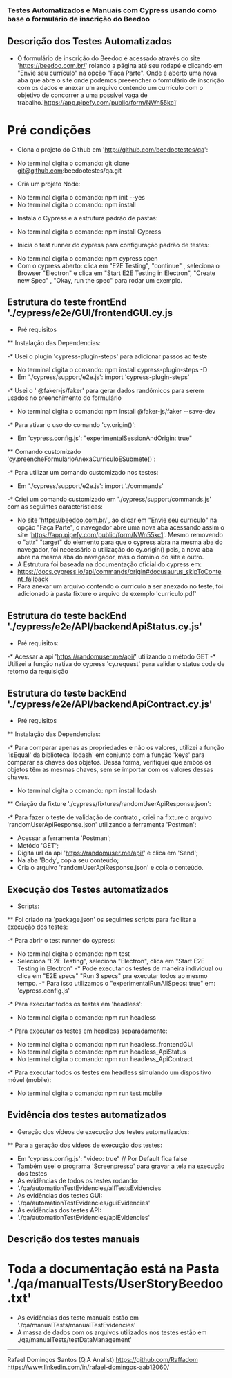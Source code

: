 ### Testes Automatizados e Manuais com Cypress usando como base o formulário de inscrição do Beedoo ###

## Descrição dos Testes Automatizados

* O formulário de inscrição do Beedoo é acessado através do site 'https://beedoo.com.br/' rolando a 
página até seu rodapé e clicando em "Envie seu currículo" na opção "Faça Parte". Onde é aberto uma
nova aba que abre o site  onde podemos preeencher o 
formulário de inscrição com os dados e anexar um arquivo contendo um currículo com o objetivo de 
concorrer a uma possível vaga de trabalho.'https://app.pipefy.com/public/form/NWn55kc1'

# Pré condições 

* Clona o projeto do Github em 'http://github.com/beedootestes/qa':
 - No terminal digita o comando: git clone git@github.com:beedootestes/qa.git
* Cria um projeto Node:
 - No terminal digita o comando: npm init --yes 
 - No terminal digita o comando: npm install
* Instala o Cypress e a estrutura padrão de pastas:
 - No terminal digita o comando: npm install Cypress 
* Inicia o test runner do cypress para configuração padrão de testes:
 - No terminal digita o comando: npm cypress open
 - Com o cypress aberto: clica em "E2E Testing", "continue" , seleciona o Browser "Electron" e clica em
 "Start E2E Testing in Electron", "Create new Spec" , "Okay, run the spec" para rodar um exemplo.
 
## Estrutura do teste frontEnd './cypress/e2e/GUI/frontendGUI.cy.js

* Pré requisitos

** Instalação das Dependencias:

-* Usei o plugin 'cypress-plugin-steps' para adicionar passos ao teste
 - No terminal digita o comando: npm install cypress-plugin-steps -D 
 - Em './cypress/support/e2e.js': import 'cypress-plugin-steps'

-* Usei o ' @faker-js/faker' para gerar dados randômicos para serem usados no preenchimento do formulário
 - No terminal digita o comando: npm install @faker-js/faker --save-dev

-* Para ativar o uso do comando 'cy.origin()':
 - Em 'cypress.config.js': "experimentalSessionAndOrigin: true"

** Comando customizado  'cy.preencheFormularioAnexaCurriculoESubmete()':

-* Para utilizar um comando customizado nos testes:
 - Em './cypress/support/e2e.js': import './commands'

-* Criei um comando customizado em './cypress/support/commands.js' com as seguintes caracteristicas:
 - No site 'https://beedoo.com.br/', ao clicar em  "Envie seu currículo" na opção "Faça Parte", o navegador abre uma nova aba acessando assim o site 'https://app.pipefy.com/public/form/NWn55kc1'. Mesmo removendo o "attr" "target" do elemento para que o cypress abra na mesma aba do navegador, foi necessário a utilização do cy.origin() pois, a nova aba abre na mesma aba do navegador, mas o dominio do site é outro.
 - A Estrutura foi baseada na documentação oficial do cypress em:
  - https://docs.cypress.io/api/commands/origin#docusaurus_skipToContent_fallback
 - Para anexar um arquivo contendo o curriculo a ser anexado no teste, foi adicionado à pasta fixture o arquivo de exemplo 'curriculo.pdf' 

## Estrutura do teste backEnd './cypress/e2e/API/backendApiStatus.cy.js' 

* Pré requisitos:

-* Acessar a api 'https://randomuser.me/api/' utilizando o método GET
-* Utilizei a função nativa do cypress 'cy.request' para validar o status code de retorno da requisição

## Estrutura do teste backEnd './cypress/e2e/API/backendApiContract.cy.js' 

* Pré requisitos

** Instalação das Dependencias:

-* Para comparar apenas as propriedades e não os valores, utilizei a função 'isEqual' da biblioteca  'lodash' em conjunto com a função 'keys' para comparar as chaves dos objetos. Dessa forma, verifiquei que ambos os objetos têm as mesmas chaves, sem se importar com os valores dessas chaves.
  - No terminal digita o comando: npm install lodash

** Criação da fixture './cypress/fixtures/randomUserApiResponse.json':

-* Para fazer o teste de validação de contrato , criei na fixture o arquivo 'randomUserApiResponse.json' utilizando a ferramenta 'Postman':
 - Acessar a ferramenta 'Postman';
 - Metódo 'GET';
 - Digita url da api 'https://randomuser.me/api/' e clica em 'Send';
 - Na aba 'Body', copia seu conteúdo;
 - Cria o arquivo 'randomUserApiResponse.json' e cola o conteúdo.

## Execução dos Testes automatizados

* Scripts:
 
** Foi criado na 'package.json' os seguintes scripts para facilitar a execução dos testes:

 -* Para abrir o test runner do cypress:
  - No terminal digita o comando: npm test 
  - Seleciona "E2E Testing", seleciona "Electron", clica em "Start E2E Testing in Electron"
    -* Pode executar os testes de maneira individual ou clica em "E2E specs" "Run 3 specs" pra executar todos ao mesmo tempo.
	-* Para isso utilizamos o "experimentalRunAllSpecs: true" em: 'cypress.config.js' 

 -* Para executar todos os testes em 'headless':
  - No terminal digita o comando: npm run headless

 -* Para executar os testes em headless separadamente:
  - No terminal digita o comando: npm run headless_frontendGUI
  - No terminal digita o comando: npm run headless_ApiStatus
  - No terminal digita o comando: npm run headless_ApiContract

 -* Para executar todos os testes em headless simulando um dispositivo móvel (mobile):
  - No terminal digita o comando: npm run test:mobile

## Evidência dos testes automatizados

* Geração dos vídeos de execução dos testes automatizados:

** Para a geração dos vídeos de execução dos testes:
 - Em 'cypress.config.js': "video: true" // Por Default fica false
 - Também usei o programa 'Screenpresso' para gravar a tela na execução dos testes
 - As evidências de todos os testes rodando:
  - './qa/automationTestEvidencies/allTestsEvidencies
 - As evidências dos testes GUI:
  - './qa/automationTestEvidencies/guiEvidencies'
 - As evidências dos testes API: 
  - './qa/automationTestEvidencies/apiEvidencies'

## Descrição dos testes manuais

# Toda a documentação está na Pasta './qa/manualTests/UserStoryBeedoo.txt'

* As evidências dos teste manuais estão em './qa/manualTests/manualTestEvidencies'
* A massa de dados com os arquivos utilizados nos testes estão em ./qa/manualTests/testDataManagement'

___

Rafael Domingos Santos (Q.A Analist)
https://github.com/Raffadom
https://www.linkedin.com/in/rafael-domingos-aab12060/
